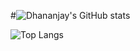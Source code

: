 #![Dhananjay's GitHub stats](https://github-readme-stats.vercel.app/api?username=dhananroy&count_private=true)

![Top Langs](https://github-readme-stats.vercel.app/api/top-langs/?username=dhananroy&langs_count=6&hide=makefile,nesc,cmake,qmake,procfile&hide_border=true&layout=compact&count_private=true)
